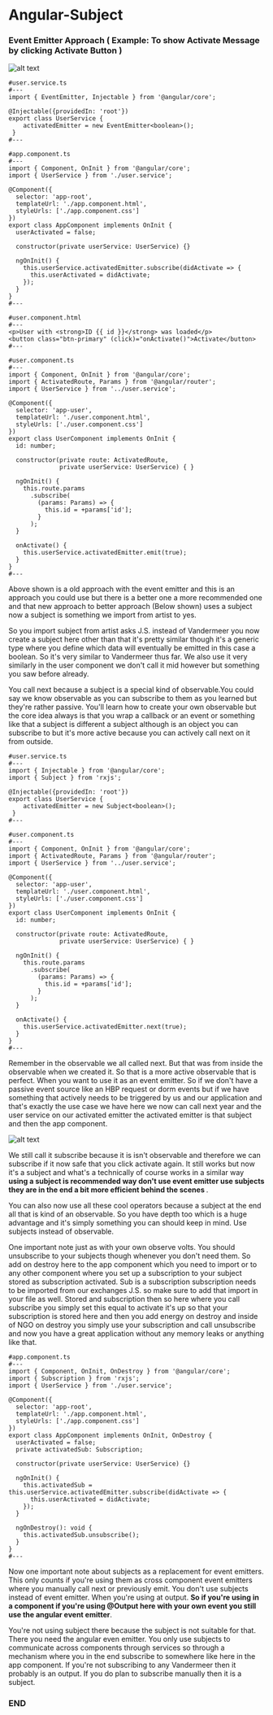 # Angular-Subject

### Event Emitter Approach ( Example: To show Activate Message by clicking Activate Button )

![alt text](./images/Angular-Subject.png)
```
#user.service.ts
#---
import { EventEmitter, Injectable } from '@angular/core';

@Injectable({providedIn: 'root'})
export class UserService {
    activatedEmitter = new EventEmitter<boolean>();
 }
#---

#app.component.ts
#---
import { Component, OnInit } from '@angular/core';
import { UserService } from './user.service';

@Component({
  selector: 'app-root',
  templateUrl: './app.component.html',
  styleUrls: ['./app.component.css']
})
export class AppComponent implements OnInit {
  userActivated = false;

  constructor(private userService: UserService) {}

  ngOnInit() {
    this.userService.activatedEmitter.subscribe(didActivate => {
      this.userActivated = didActivate;
    });
  }
}
#---

#user.component.html
#---
<p>User with <strong>ID {{ id }}</strong> was loaded</p>
<button class="btn-primary" (click)="onActivate()">Activate</button>
#---

#user.component.ts
#---
import { Component, OnInit } from '@angular/core';
import { ActivatedRoute, Params } from '@angular/router';
import { UserService } from '../user.service';

@Component({
  selector: 'app-user',
  templateUrl: './user.component.html',
  styleUrls: ['./user.component.css']
})
export class UserComponent implements OnInit {
  id: number;

  constructor(private route: ActivatedRoute, 
              private userService: UserService) { }

  ngOnInit() {
    this.route.params
      .subscribe(
        (params: Params) => {
          this.id = +params['id'];
        }
      );
  }

  onActivate() {
    this.userService.activatedEmitter.emit(true);
  }
}
#---
```

Above shown is a old approach with the event emitter and this is an approach you could use but there is a better one a more recommended one and that new approach to better approach (Below shown) uses a subject now a subject is something we import from artist to yes. 

So you import subject from artist asks J.S. instead of Vandermeer you now create a subject here other than that it's pretty similar though it's a generic type where you define which data will eventually  be emitted in this case a boolean. So it's very similar to Vandermeer thus far. We also use it very similarly in the user component we don't call it mid however but something you saw before already.

You call next because a subject is a special kind of observable.You could say we know observable as you can subscribe to them as you learned but they're rather passive. You'll learn how to create your own observable but the core idea always is that you wrap a callback or an event or something like that a subject is different a subject although is an object you can subscribe to but it's more active because you can actively call next on it from outside.

```
#user.service.ts
#---
import { Injectable } from '@angular/core';
import { Subject } from 'rxjs';

@Injectable({providedIn: 'root'})
export class UserService {
    activatedEmitter = new Subject<boolean>();
 }
#---

#user.component.ts
#---
import { Component, OnInit } from '@angular/core';
import { ActivatedRoute, Params } from '@angular/router';
import { UserService } from '../user.service';

@Component({
  selector: 'app-user',
  templateUrl: './user.component.html',
  styleUrls: ['./user.component.css']
})
export class UserComponent implements OnInit {
  id: number;

  constructor(private route: ActivatedRoute, 
              private userService: UserService) { }

  ngOnInit() {
    this.route.params
      .subscribe(
        (params: Params) => {
          this.id = +params['id'];
        }
      );
  }

  onActivate() {
    this.userService.activatedEmitter.next(true);
  }
}
#---
```
Remember in the observable we all called next. But that was from inside the observable when we created it. So that is a more active observable that is perfect. When you want to use it as an event emitter. So if we don't have a passive event source like an HBP request or dorm events but if we have something that actively needs to be triggered by us and our application and that's exactly the use case we have here we now can call next year and the user service on our activated emitter the activated emitter is that subject and then the app component.

![alt text](./images/Angular-Subject-Next.png)

We still call it subscribe because it is isn't observable and therefore we can subscribe if it now safe that you click activate again. It still works but now it's a subject and what's a technically of course works in a similar way <b>using a subject is recommended way don't use event emitter use subjects they are in the end a bit more efficient behind the scenes </b>.

You can also now use all these cool operators because a subject at the end all that is kind of an observable. So you have depth too which is a huge advantage and it's simply something you can should keep in mind. Use subjects instead of observable. 

One important note just as with your own observe volts. You should unsubscribe to your subjects though whenever you don't need them. So add on destroy here to the app component which you need to import or to any other component where you set up a subscription to your subject stored as subscription activated. Sub is a subscription subscription needs to be imported from our exchanges J.S. so make sure to add that import in your file as well. Stored and subscription then so here where you call subscribe you simply set this equal to activate  it's up so that your subscription is stored here and then you add energy on destroy and inside of NGO on destroy you simply use your subscription and call unsubscribe and now you have a great application without any memory leaks or anything like that.
```
#app.component.ts
#---
import { Component, OnInit, OnDestroy } from '@angular/core';
import { Subscription } from 'rxjs';
import { UserService } from './user.service';

@Component({
  selector: 'app-root',
  templateUrl: './app.component.html',
  styleUrls: ['./app.component.css']
})
export class AppComponent implements OnInit, OnDestroy {
  userActivated = false;
  private activatedSub: Subscription;

  constructor(private userService: UserService) {}

  ngOnInit() {
    this.activatedSub = this.userService.activatedEmitter.subscribe(didActivate => {
      this.userActivated = didActivate;
    });
  }

  ngOnDestroy(): void {
    this.activatedSub.unsubscribe();
  }
}
#---
```
Now one important note about subjects as a replacement for event emitters. This only counts if you're using them as cross component event emitters where you manually call next or previously emit. You don't use subjects instead of event emitter.
When you're using at output. <b>So if you're using in a component if you're using @Output here with your own event you still use the angular event emitter</b>.
 
You're not using subject there because the subject is not suitable for that. There you need the angular even emitter. You only use subjects to communicate across components through services so through a mechanism where you in the end subscribe to somewhere like here in the app component. If you're not subscribing to any Vandermeer then it probably is an output. If you do plan to subscribe manually then it is a subject.

### END
